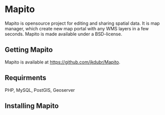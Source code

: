 # Mapito

Mapito is opensource project for editing and sharing spatial data. It is map manager, which create new map portal with any WMS layers in a few seconds.
Mapito is made available under a BSD-license.


## Getting Mapito

Mapito is available at https://github.com/jkdubr/Mapito.

## Requirments

PHP, MySQL, PostGIS, Geoserver

## Installing Mapito

